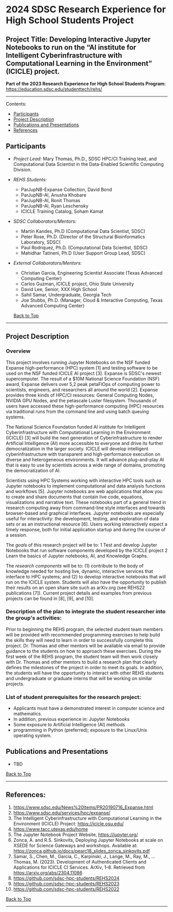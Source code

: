 # 2024 SDSC Research Experience for High School Students Project 
## Project Title: Developing Interactive Jupyter Notebooks to run on the “AI institute for Intelligent Cyberinfrastructure with Computational Learning in the Environment” (ICICLE) project.

**Part of the 2023 Research Experience for High School Students Program:**  https://education.sdsc.edu/studenttech/rehs/

<hr>

<a name="top">Contents:
* [Participants](#parts)
* [Project Description](#proj-desc)
* [Publications and Presentations](#pubs)
* [References](#refs)



## Participants  <a name="parts"></a>
* _Project Lead:_  Mary Thomas, Ph.D., SDSC HPC/CI Training lead, and Computational Data Scientist in the Data-Enabled Scientific Computing Division.
* _REHS Students:_
   * ParJupNB-Expanse Collection,	David	Bond
   * ParJupNB-AI, Anusha	Khobare
   * ParJupNB-AI, Ronit	Thomas
   * ParJupNB-AI, Ryan	Leschensky
   * ICICLE Training Catalog, Soham	Kamat
* _SDSC Collaborators/Mentors:_
   * Martin Kandes, Ph.D (Computational Data Scientist, SDSC)
   * Peter Rose, Ph.D. (Director of the Structural Bioinformatics Laboratory, SDSC(
   * Paul Rodriquez, Ph.D. (Computational Data Scientist, SDSC)
   * Mahidhar Tatineni, Ph.D (User Support Group Lead, SDSC)
* _External Collaborators/Mentors:_
   * Christian Garcia, Engineering Scientist Associate (Texas Advanced Computing Center)
   * Carlos Guzman, ICICLE project, Ohio State University
   * David Lee, Senior, XXX High School
   * Sahil Samar, Undergraduate, Georgia Tech
   * Joe Stubbs, Ph.D. (Manager, Cloud & Interactive Computing, Texas Advanced Computing Center)

  [Back to Top](#top)
<hr>

## Project Description  <a name="proj-desc"></a>
### Overview
This project involves running Jupyter Notebooks on the NSF funded Expanse high-performance (HPC) system [1] and testing software to be used on the NSF funded ICICLE AI project [3]. Expanse is SDSC's newest supercomputer. The result of a $10M National Science Foundation (NSF) award, Expanse delivers over 5,2 peak petaFlOps of computing power to scientists, engineers, and researchers all around the world [2]. Expanse provides three kinds of HPC/CI resources: General Computing Nodes, NVIDIA GPU Nodes, and the petascale Luster filesystem. Thousands of users have accessed these high-performance computing (HPC) resources via traditional runs from the command line and using batch queuing systems.

The National Science Foundation funded AI institute for Intelligent Cyberinfrastructure with Computational Learning in the Environment (ICICLE) [3] will build the next generation of Cyberinfrastructure to render Artificial Intelligence (AI) more accessible to everyone and drive its further democratization in the larger society. ICICLE will develop intelligent cyberinfrastructure with transparent and high-performance execution on diverse and heterogeneous environments. It will advance plug-and-play AI that is easy to use by scientists across a wide range of domains, promoting the democratization of AI.

Scientists using HPC Systems working with interactive HPC tools such as Jupyter notebooks to implement computational and data analysis functions and workflows [5]. Jupyter notebooks are web applications that allow you to create and share documents that contain live code, equations, visualizations and narrative text. These notebooks part of a general trend in research computing away from command-line style interfaces and towards browser-based and graphical interfaces. Jupyter notebooks are especially useful for interactivity: the development, testing, and exploration of data sets or as an instructional resource [6]. Users working interactively expect a timely response, both for initial application startup and during the course of a session.

The _goals_ of this research project will be to: 
1 Test and develop Jupyter Notebooks that run software components developed by the ICICLE project
2 Learn the basics of  Jupyter notebooks, AI, and Knowledge Graphs. 

The _research components_ will be to: (1) contribute to the body of knowledge needed for hosting live, dynamic, interactive services that interface to HPC systems; and (2) to develop interactive notebooks that will run on the ICICLE system. Students will also have the opportunity to publish their results on an open share site such as arXiv.org (see REHS22 publications [7]). Current project details and examples from previous projects can be found in [8], [9], and [10].


### Description of the plan to integrate the student researcher into the group's activities: 
Prior to beginning the REHS program, the selected student team members will be provided with recommended programming exercises to help build the skills they will need to learn in order to successfully complete this project. Dr. Thomas and other mentors will be available via email to provide guidance to the students on how to approach these exercises. During the first week of the REHS program, the student team will then work closely with Dr. Thomas and other mentors to build a research plan that clearly defines the milestones of the project in order to meet its goals. In addition, the students will have the opportunity to interact with other REHS students and undergraduate or graduate interns that will be working on similar projects.


### List of student prerequisites for the research project: 
* Applicants must have a demonstrated interest in computer science and mathematics. 
* In addition, previous experience in: Jupyter Notebooks
* Some exposure to Artificial Intelligence (AI) methods
* programming in Python (preferred); exposure to the Linux/Unix operating system.


## Publications and Presentations  <a name="pubs"></a>
* TBD


[Back to Top](#top)
<hr>

## References:   <a name="refs"></a>
1.	https://www.sdsc.edu/News%20Items/PR20190716_Expanse.html
2.	https://www.sdsc.edu/services/hpc/expanse/
3.	The  Intelligent Cyberinfrastructure with Computational Learning in the Environment (ICICLE) Project:  https://icicle.osu.edu/ 
4.	https://www.tacc.utexas.edu/home 
5.	The Jupyter Notebook Project Website, https://jupyter.org/
6.	Zonca, A. and R.S. Sinkovits, Deploying Jupyter Notebooks at scale on XSEDE for Science Gateways and workshops. Available at: https://zonca.github.io/docs/pearc18_slides_zonca_sinkovits.pdf
7.	Samar, S., Chen, M., Garcia, C., Karpinski, J., Lange, M., Ray, M., … Thomas, M. (2023). Development of Authenticated Clients and Applications for ICICLE CI Services. ArXiv, 1–8. Retrieved from https://arxiv.org/abs/2304.11086
8.	https://github.com/sdsc-hpc-students/REHS2024
9.	https://github.com/sdsc-hpc-students/REHS2023
10.	https://github.com/sdsc-hpc-students/REHS2022


[Back to Top](#top)
<hr>
